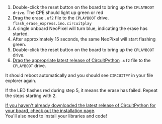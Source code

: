 1.  Double-click the reset button on the board to bring up the `CPLAYBOOT drive`. The CPE should light up green or red
2.  Drag the erase `.uf2` file to the `CPLAYBOOT` drive. `flash_erase_express.ino.circuitplay`
3.  A single onboard NeoPixel will turn blue, indicating the erase has started.
4.  After approximately 15 seconds, the same NeoPixel will start flashing green.
5.  Double-click the reset button on the board to bring up the `CPLAYBOOT` drive.
6.  [Drag the appropriate latest release of CircuitPython](https://learn.adafruit.com/welcome-to-circuitpython/installing-circuitpython) `.uf2` file to the `CPLAYBOOT` drive.

It should reboot automatically and you should see `CIRCUITPY` in your file explorer again.

If the LED flashes red during step 5, it means the erase has failed. Repeat the steps starting with 2.

[If you haven't already downloaded the latest release of CircuitPython for your board, check out the installation page](https://learn.adafruit.com/welcome-to-circuitpython/installing-circuitpython).   
You'll also need to install your libraries and code!